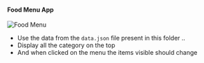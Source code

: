 #### Food Menu App

![Food Menu](./assets/food-menu.gif)

- Use the data from the `data.json` file present in this folder ..
- Display all the category on the top
- And when clicked on the menu the items visible should change
